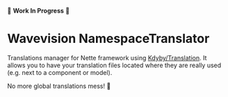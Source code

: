  🚧 **Work In Progress** 🚧

# Wavevision NamespaceTranslator

Translations manager for Nette framework using [Kdyby/Translation](https://github.com/Kdyby/Translation). It allows you
to have your translation files located where they are really used (e.g. next to a component or model). 

No more global translations mess! 💪